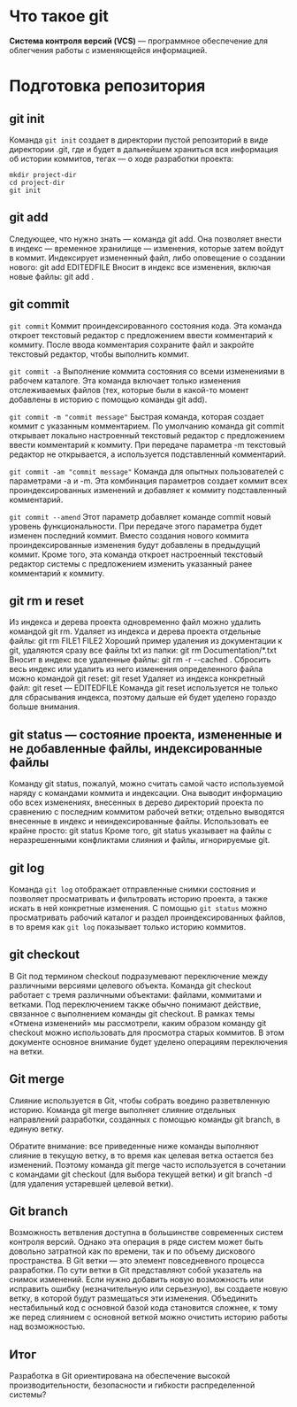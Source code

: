 # Что такое git

**Cистема контроля версий (VCS)** — программное обеспечение для облегчения работы с изменяющейся информацией.

# Подготовка репозитория

## git init

Команда `git init` создает в директории пустой репозиторий в виде директории .git, где и будет в дальнейшем храниться вся информация об истории коммитов, тегах — о ходе разработки проекта:

    mkdir project-dir
    cd project-dir
    git init

## git add

Следующее, что нужно знать — команда git add. Она позволяет внести в индекс — временное хранилище — изменения, которые затем войдут в коммит.
Индексирует измененный файл, либо оповещение о создании нового:
git add EDITEDFILE
Вносит в индекс все изменения, включая новые файлы:
git add .

## git commit

`git commit`
Коммит проиндексированного состояния кода. Эта команда откроет текстовый редактор с предложением ввести комментарий к коммиту. После ввода комментария сохраните файл и закройте текстовый редактор, чтобы выполнить коммит.

`git commit -a`
Выполнение коммита состояния со всеми изменениями в рабочем каталоге. Эта команда включает только изменения отслеживаемых файлов (тех, которые были в какой-то момент добавлены в историю с помощью команды git add).

`git commit -m "commit message"`
Быстрая команда, которая создает коммит с указанным комментарием. По умолчанию команда git commit открывает локально настроенный текстовый редактор с предложением ввести комментарий к коммиту. При передаче параметра -m текстовый редактор не открывается, а используется подставленный комментарий.

`git commit -am "commit message"`
Команда для опытных пользователей с параметрами -a и -m. Эта комбинация параметров создает коммит всех проиндексированных изменений и добавляет к коммиту подставленный комментарий.

`git commit --amend`
Этот параметр добавляет команде commit новый уровень функциональности. При передаче этого параметра будет изменен последний коммит. Вместо создания нового коммита проиндексированные изменения будут добавлены в предыдущий коммит. Кроме того, эта команда откроет настроенный текстовый редактор системы с предложением изменить указанный ранее комментарий к коммиту.

## git rm и reset 

Из индекса и дерева проекта одновременно файл можно удалить командой git rm.
Удаляет из индекса и дерева проекта отдельные файлы:
git rm FILE1 FILE2
Хороший пример удаления из документации к git, удаляются сразу все файлы txt из папки:
git rm Documentation/\*.txt
Вносит в индекс все удаленные файлы:
git rm -r --cached .
Сбросить весь индекс или удалить из него изменения определенного файла можно командой git reset:
git reset
Удаляет из индекса конкретный файл:
git reset — EDITEDFILE
Команда git reset используется не только для сбрасывания индекса, поэтому дальше ей будет уделено гораздо больше внимания.

## git status — состояние проекта, измененные и не добавленные файлы, индексированные файлы

Команду git status, пожалуй, можно считать самой часто используемой наряду с командами коммита и индексации. Она выводит информацию обо всех изменениях, внесенных в дерево директорий проекта по сравнению с последним коммитом рабочей ветки; отдельно выводятся внесенные в индекс и неиндексированные файлы. Использовать ее крайне просто:
git status
Кроме того, git status указывает на файлы с неразрешенными конфликтами слияния и файлы, игнорируемые git.

## git log

Команда `git log` отображает отправленные снимки состояния и позволяет просматривать и фильтровать историю проекта, а также искать в ней конкретные изменения. С помощью `git status` можно просматривать рабочий каталог и раздел проиндексированных файлов, в то время как `git log` показывает только историю коммитов.

## git checkout

 В Git под термином checkout подразумевают переключение между различными версиями целевого объекта. Команда git checkout работает с тремя различными объектами: файлами, коммитами и ветками. Под переключением также обычно понимают действие, связанное с выполнением команды git checkout. В рамках темы «Отмена изменений» мы рассмотрели, каким образом команду git checkout можно использовать для просмотра старых коммитов. В этом документе основное внимание будет уделено операциям переключения на ветки.

 ## Git merge

 Слияние используется в Git, чтобы собрать воедино разветвленную историю. Команда git merge выполняет слияние отдельных направлений разработки, созданных с помощью команды git branch, в единую ветку.

Обратите внимание: все приведенные ниже команды выполняют слияние в текущую ветку, в то время как целевая ветка остается без изменений. Поэтому команда git merge часто используется в сочетании с командами git checkout (для выбора текущей ветки) и git branch -d (для удаления устаревшей целевой ветки).

## Git branch

Возможность ветвления доступна в большинстве современных систем контроля версий. Однако эта операция в ряде систем может быть довольно затратной как по времени, так и по объему дискового пространства. В Git ветки — это элемент повседневного процесса разработки. По сути ветки в Git представляют собой указатель на снимок изменений. Если нужно добавить новую возможность или исправить ошибку (незначительную или серьезную), вы создаете новую ветку, в которой будут размещаться эти изменения. Объединить нестабильный код с основной базой кода становится сложнее, к тому же перед слиянием с основной веткой можно очистить историю работы над возможностью.

## Итог

Разработка в Git ориентирована на обеспечение высокой производительности, безопасности и гибкости распределенной системы?

